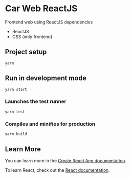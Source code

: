 # Car Web ReactJS
Frontend web using ReactJS dependencies 
- ReactJS
- CSS
(only frontend)


## Project setup
```
yarn
```

## Run in development mode
```
yarn start
```

### Launches the test runner
```
yarn test
```

### Compiles and minifies for production
```
yarn build
```

## Learn More

You can learn more in the [Create React App documentation](https://facebook.github.io/create-react-app/docs/getting-started).

To learn React, check out the [React documentation](https://reactjs.org/).

